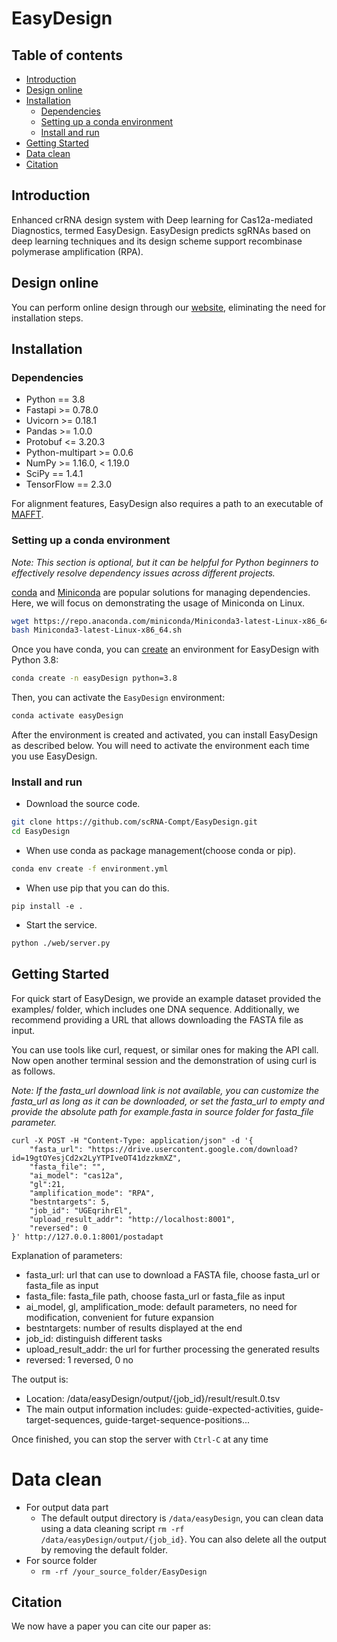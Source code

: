 # EasyDesign
## Table of contents

- [Introduction](#Introduction)
- [Design online](#design-online)
- [Installation](#Installation)
  - [Dependencies](#Dependencies)
  - [Setting up a conda environment](#setting-up-a-conda-environment)
  - [Install and run](#install-and-run)
- [Getting Started](#getting-started)
- [Data clean](#data-clean)
- [Citation](#Citation)

## Introduction 

Enhanced crRNA design system with Deep learning for Cas12a-mediated Diagnostics, termed EasyDesign. EasyDesign predicts sgRNAs based on deep learning techniques and its design scheme support recombinase polymerase amplification (RPA).

## Design online

You can perform online design through our [website](https://crispr.zhejianglab.com/), eliminating the need for installation steps.

## Installation

### Dependencies

- Python == 3.8
- Fastapi >= 0.78.0
- Uvicorn >= 0.18.1
- Pandas >= 1.0.0
- Protobuf <= 3.20.3
- Python-multipart >= 0.0.6
- NumPy >= 1.16.0, < 1.19.0
- SciPy == 1.4.1
- TensorFlow == 2.3.0

For alignment features, EasyDesign also requires a path to an executable of [MAFFT](https://mafft.cbrc.jp/alignment/software/).

### Setting up a conda environment

_Note: This section is optional, but it can be helpful for Python beginners to effectively resolve dependency issues across different projects._

[conda](https://conda.io/en/latest/) and [Miniconda](https://conda.io/en/latest/miniconda.html) are popular solutions for managing dependencies. Here, we will focus on demonstrating the usage of Miniconda on Linux. 

```bash
wget https://repo.anaconda.com/miniconda/Miniconda3-latest-Linux-x86_64.sh
bash Miniconda3-latest-Linux-x86_64.sh
```

Once you have conda, you can [create](https://docs.conda.io/projects/conda/en/latest/user-guide/tasks/manage-environments.html#creating-an-environment-with-commands) an environment for EasyDesign with Python 3.8:

```bash
conda create -n easyDesign python=3.8
```

Then, you can activate the `EasyDesign` environment:

```bash
conda activate easyDesign
```

After the environment is created and activated, you can install EasyDesign as described below. You will need to activate the environment each time you use EasyDesign.

### Install and run
- Download the source code.
```bash
git clone https://github.com/scRNA-Compt/EasyDesign.git
cd EasyDesign
```
- When use conda as package management(choose conda or pip).
```bash
conda env create -f environment.yml
```
- When use pip that you can do this.
```shell
pip install -e .
```
- Start the service.
```bash
python ./web/server.py
```

## Getting Started

For quick start of EasyDesign, we provide an example dataset provided the examples/ folder, which includes one DNA sequence. Additionally, we recommend providing a URL that allows downloading the FASTA file as input.

You can use tools like curl, request, or similar ones for making the API call. Now open another terminal session  and the demonstration of using curl is as follows.

_Note: If the fasta_url download link is not available, you can customize the fasta_url as long as it can be downloaded, or set the fasta_url to empty and provide the absolute path for example.fasta in source folder for fasta_file parameter._

```
curl -X POST -H "Content-Type: application/json" -d '{
    "fasta_url": "https://drive.usercontent.google.com/download?id=19gtOYesjCd2x2LyYTPIveOT41dzzkmXZ",  
    "fasta_file": "", 
    "ai_model": "cas12a",
    "gl":21, 
    "amplification_mode": "RPA",
    "bestntargets": 5,
    "job_id": "UGEqrihrEl",
    "upload_result_addr": "http://localhost:8001",
    "reversed": 0
}' http://127.0.0.1:8001/postadapt
```

Explanation of parameters:

- fasta_url: url that can use to download a FASTA file, choose fasta_url or fasta_file as input
- fasta_file: fasta_file path, choose fasta_url or fasta_file as input
- ai_model, gl, amplification_mode: default parameters, no need for modification, convenient for future expansion
- bestntargets: number of results displayed at the end
- job_id: distinguish different tasks
- upload_result_addr: the url for further processing the generated results
- reversed: 1 reversed, 0 no

The output is:

- Location: /data/easyDesign/output/{job_id}/result/result.0.tsv
- The main output information includes: guide-expected-activities, guide-target-sequences, guide-target-sequence-positions...

Once finished, you can stop the server with `Ctrl-C` at any time

# Data clean

- For output data part
  - The default output directory is `/data/easyDesign`, you can clean data using a data cleaning script `rm -rf /data/easyDesign/output/{job_id}`. You can also delete all the output by removing the default folder.
- For source folder
  - `rm -rf /your_source_folder/EasyDesign`

## Citation

We now have a paper you can cite our paper as: